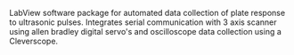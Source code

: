 LabView software package for automated data collection of plate response to ultrasonic pulses. Integrates serial communication with 3 axis scanner using allen bradley digital servo's and oscilloscope data collection using a Cleverscope.